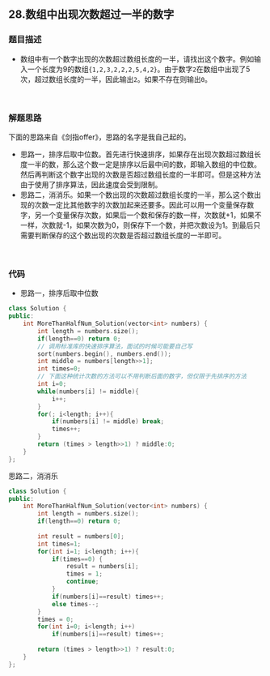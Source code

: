 ## 28.数组中出现次数超过一半的数字

### 题目描述  

- 数组中有一个数字出现的次数超过数组长度的一半，请找出这个数字。例如输入一个长度为9的数组`{1,2,3,2,2,2,5,4,2}`。由于数字`2`在数组中出现了5次，超过数组长度的一半，因此输出`2`。如果不存在则输出`0`。

&nbsp;

### 解题思路  

下面的思路来自《剑指offer》，思路的名字是我自己起的。

- 思路一，排序后取中位数。首先进行快速排序，如果存在出现次数超过数组长度一半的数，那么这个数一定是排序以后最中间的数，即输入数组的中位数。然后再判断这个数字出现的次数是否超过数组长度的一半即可。但是这种方法由于使用了排序算法，因此速度会受到限制。
- 思路二，消消乐。如果一个数出现的次数超过数组长度的一半，那么这个数出现的次数一定比其他数字的次数加起来还要多。因此可以用一个变量保存数字，另一个变量保存次数，如果后一个数和保存的数一样，次数就+1，如果不一样，次数就-1，如果次数为0，则保存下一个数，并把次数设为1。到最后只需要判断保存的这个数出现的次数是否超过数组长度的一半即可。


&nbsp;

### 代码 

- 思路一，排序后取中位数

```c++
class Solution {
public:
    int MoreThanHalfNum_Solution(vector<int> numbers) {
        int length = numbers.size();
        if(length==0) return 0;
        // 调用标准库的快速排序算法，面试的时候可能要自己写
        sort(numbers.begin(), numbers.end());
        int middle = numbers[length>>1];
        int times=0;
        // 下面这种统计次数的方法可以不用判断后面的数字，但仅限于先排序的方法
        int i=0;
        while(numbers[i] != middle){
            i++;
        }
        for(; i<length; i++){
            if(numbers[i] != middle) break;
            times++;
        }
        return (times > length>>1) ? middle:0;
    }
};
```

思路二，消消乐

```c++
class Solution {
public:
    int MoreThanHalfNum_Solution(vector<int> numbers) {
        int length = numbers.size();
        if(length==0) return 0;
        
        int result = numbers[0];
        int times=1;
        for(int i=1; i<length; i++){
            if(times==0) {
                result = numbers[i];
                times = 1;
                continue;
            }
            if(numbers[i]==result) times++;
            else times--;
        }
        times = 0;
        for(int i=0; i<length; i++)
            if(numbers[i]==result) times++;
        
        return (times > length>>1) ? result:0;
    }
};
```



